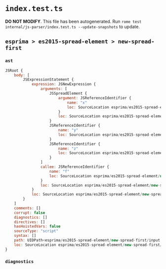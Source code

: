 # `index.test.ts`

**DO NOT MODIFY**. This file has been autogenerated. Run `rome test internal/js-parser/index.test.ts --update-snapshots` to update.

## `esprima > es2015-spread-element > new-spread-first`

### `ast`

```javascript
JSRoot {
	body: [
		JSExpressionStatement {
			expression: JSNewExpression {
				arguments: [
					JSSpreadElement {
						argument: JSReferenceIdentifier {
							name: "x"
							loc: SourceLocation esprima/es2015-spread-element/new-spread-first/input.js 1:9-1:10 (x)
						}
						loc: SourceLocation esprima/es2015-spread-element/new-spread-first/input.js 1:6-1:10
					}
					JSReferenceIdentifier {
						name: "y"
						loc: SourceLocation esprima/es2015-spread-element/new-spread-first/input.js 1:12-1:13 (y)
					}
					JSReferenceIdentifier {
						name: "z"
						loc: SourceLocation esprima/es2015-spread-element/new-spread-first/input.js 1:15-1:16 (z)
					}
				]
				callee: JSReferenceIdentifier {
					name: "f"
					loc: SourceLocation esprima/es2015-spread-element/new-spread-first/input.js 1:4-1:5 (f)
				}
				loc: SourceLocation esprima/es2015-spread-element/new-spread-first/input.js 1:0-1:17
			}
			loc: SourceLocation esprima/es2015-spread-element/new-spread-first/input.js 1:0-1:18
		}
	]
	comments: []
	corrupt: false
	diagnostics: []
	directives: []
	hasHoistedVars: false
	sourceType: "script"
	syntax: []
	path: UIDPath<esprima/es2015-spread-element/new-spread-first/input.js>
	loc: SourceLocation esprima/es2015-spread-element/new-spread-first/input.js 1:0-2:0
}
```

### `diagnostics`

```

```
